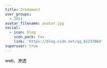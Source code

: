 ```yaml
---
title: ZredamanJ
user_groups:
  - 2021
avatar_filename: avatar.jpg
social:
  - icon: blog
    icon_pack: fas
    link: 'https://blog.csdn.net/qq_61237064'
superuser: true
---
```


web、渗透
